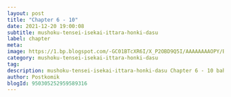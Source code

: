 ```yaml
---
layout: post 
title: "Chapter 6 - 10"
date: 2021-12-20 19:00:08
subtitle: mushoku-tensei-isekai-ittara-honki-dasu
label: chapter
meta: 
image: https://1.bp.blogspot.com/-GC01BTcXR6I/X_P2OBD9Q5I/AAAAAAAAOPY/BitqJn2yJjkwjviFXhCCkJOp0OMySNEJgCLcBGAsYHQ/s72-c/0.jpg
category: mushoku-tensei-isekai-ittara-honki-dasu
tag: 
description: mushoku-tensei-isekai-ittara-honki-dasu Chapter 6 - 10 bahasa indonesia 
author: Postkomik
blogId: 950305252959589316
---
```

